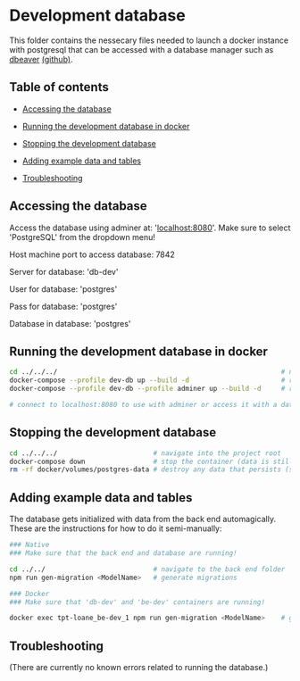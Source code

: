 # Development database

This folder contains the nessecary files needed to launch a docker instance with
postgresql that can be accessed with a database manager such as
[dbeaver](https://dbeaver.io/) [(github)](https://github.com/dbeaver/dbeaver).

## Table of contents

- [Accessing the database](#accessing-the-database)

- [Running the development database in docker](#running-the-development-database-in-docker)

- [Stopping the development database](#stopping-the-development-database)

- [Adding example data and tables](#adding-example-data-and-tables)

- [Troubleshooting](#troubleshooting)

## Accessing the database

Access the database using adminer at:
'[localhost:8080](http://localhost:8080/?pgsql=db-dev&username=postgres&db=postgres)'.
Make sure to select 'PostgreSQL' from the dropdown menu!

Host machine port to access database: 7842

Server for database: 'db-dev'

User for database: 'postgres'

Pass for database: 'postgres'

Database in database: 'postgres'

## Running the development database in docker

```bash
cd ../../../                                                        # navigate into the project root
docker-compose --profile dev-db up --build -d                       # run it in a detached docker container (without adminer)
docker-compose --profile dev-db --profile adminer up --build -d     # run it in a detached docker container (with adminer)

# connect to localhost:8080 to use with adminer or access it with a database manager from localhost:7842
```

## Stopping the development database

```bash
cd ../../../                        # navigate into the project root
docker-compose down                 # stop the container (data is still persistent)
rm -rf docker/volumes/postgres-data # destroy any data that persists (simply removes the folder)
```

## Adding example data and tables

The database gets initialized with data from the back end automagically. These
are the instructions for how to do it semi-manually:

```bash
### Native
### Make sure that the back end and database are running!

cd ../../                           # navigate to the back end folder
npm run gen-migration <ModelName>   # generate migrations

### Docker
### Make sure that 'db-dev' and 'be-dev' containers are running!

docker exec tpt-loane_be-dev_1 npm run gen-migration <ModelName>    # generate migrations (docker)
```

## Troubleshooting

(There are currently no known errors related to running the database.)
